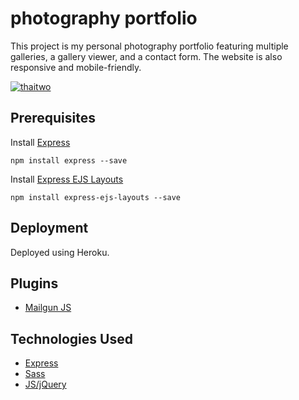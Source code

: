 # photography portfolio
This project is my personal photography portfolio featuring multiple galleries, a gallery viewer, and a contact form. The website is also responsive and mobile-friendly.

[![thaitwo](http://www.thaitwo.com/images/thaitwo-homepage.png)](http://www.thaitwo.com)

## Prerequisites
Install [Express](http://expressjs.com/)

```
npm install express --save
```

Install [Express EJS Layouts](https://www.npmjs.com/package/express-ejs-layouts)

```
npm install express-ejs-layouts --save
```

## Deployment
Deployed using Heroku.

## Plugins
* [Mailgun JS](https://www.npmjs.com/package/mailgun-js)

## Technologies Used
* [Express](http://expressjs.com/)
* [Sass](http://sass-lang.com/)
* [JS/jQuery](https://jquery.com/)

